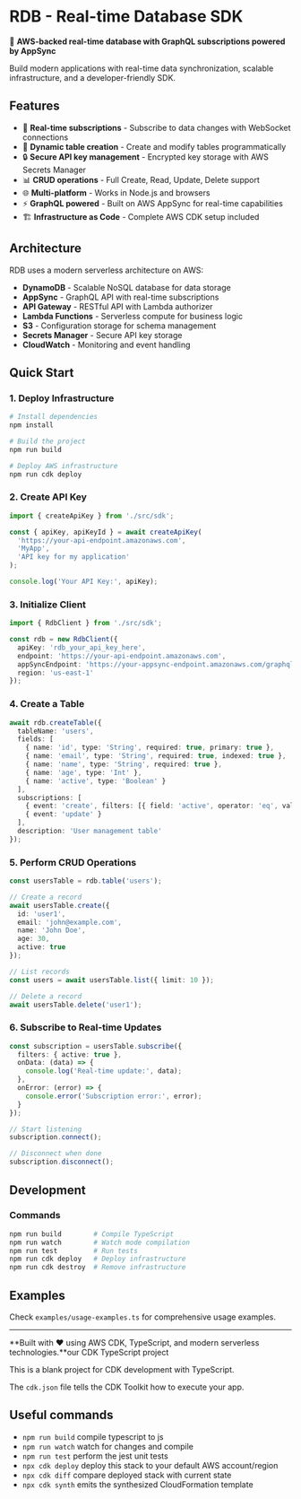 # RDB - Real-time Database SDK

🚀 **AWS-backed real-time database with GraphQL subscriptions powered by AppSync**

Build modern applications with real-time data synchronization, scalable infrastructure, and a developer-friendly SDK.

## Features

- 🚀 **Real-time subscriptions** - Subscribe to data changes with WebSocket connections
- 🔧 **Dynamic table creation** - Create and modify tables programmatically
- 🔒 **Secure API key management** - Encrypted key storage with AWS Secrets Manager
- 📊 **CRUD operations** - Full Create, Read, Update, Delete support
- 🌐 **Multi-platform** - Works in Node.js and browsers
- ⚡ **GraphQL powered** - Built on AWS AppSync for real-time capabilities
- 🏗️ **Infrastructure as Code** - Complete AWS CDK setup included

## Architecture

RDB uses a modern serverless architecture on AWS:

- **DynamoDB** - Scalable NoSQL database for data storage
- **AppSync** - GraphQL API with real-time subscriptions
- **API Gateway** - RESTful API with Lambda authorizer
- **Lambda Functions** - Serverless compute for business logic
- **S3** - Configuration storage for schema management
- **Secrets Manager** - Secure API key storage
- **CloudWatch** - Monitoring and event handling

## Quick Start

### 1. Deploy Infrastructure

```bash
# Install dependencies
npm install

# Build the project
npm run build

# Deploy AWS infrastructure
npm run cdk deploy
```

### 2. Create API Key

```typescript
import { createApiKey } from './src/sdk';

const { apiKey, apiKeyId } = await createApiKey(
  'https://your-api-endpoint.amazonaws.com',
  'MyApp',
  'API key for my application'
);

console.log('Your API Key:', apiKey);
```

### 3. Initialize Client

```typescript
import { RdbClient } from './src/sdk';

const rdb = new RdbClient({
  apiKey: 'rdb_your_api_key_here',
  endpoint: 'https://your-api-endpoint.amazonaws.com',
  appSyncEndpoint: 'https://your-appsync-endpoint.amazonaws.com/graphql',
  region: 'us-east-1'
});
```

### 4. Create a Table

```typescript
await rdb.createTable({
  tableName: 'users',
  fields: [
    { name: 'id', type: 'String', required: true, primary: true },
    { name: 'email', type: 'String', required: true, indexed: true },
    { name: 'name', type: 'String', required: true },
    { name: 'age', type: 'Int' },
    { name: 'active', type: 'Boolean' }
  ],
  subscriptions: [
    { event: 'create', filters: [{ field: 'active', operator: 'eq', value: true }] },
    { event: 'update' }
  ],
  description: 'User management table'
});
```

### 5. Perform CRUD Operations

```typescript
const usersTable = rdb.table('users');

// Create a record
await usersTable.create({
  id: 'user1',
  email: 'john@example.com',
  name: 'John Doe',
  age: 30,
  active: true
});

// List records
const users = await usersTable.list({ limit: 10 });

// Delete a record
await usersTable.delete('user1');
```

### 6. Subscribe to Real-time Updates

```typescript
const subscription = usersTable.subscribe({
  filters: { active: true },
  onData: (data) => {
    console.log('Real-time update:', data);
  },
  onError: (error) => {
    console.error('Subscription error:', error);
  }
});

// Start listening
subscription.connect();

// Disconnect when done
subscription.disconnect();
```

## Development

### Commands

```bash
npm run build        # Compile TypeScript
npm run watch        # Watch mode compilation
npm run test         # Run tests
npm run cdk deploy   # Deploy infrastructure
npm run cdk destroy  # Remove infrastructure
```

## Examples

Check `examples/usage-examples.ts` for comprehensive usage examples.

---

**Built with ❤️ using AWS CDK, TypeScript, and modern serverless technologies.**our CDK TypeScript project

This is a blank project for CDK development with TypeScript.

The `cdk.json` file tells the CDK Toolkit how to execute your app.

## Useful commands

* `npm run build`   compile typescript to js
* `npm run watch`   watch for changes and compile
* `npm run test`    perform the jest unit tests
* `npx cdk deploy`  deploy this stack to your default AWS account/region
* `npx cdk diff`    compare deployed stack with current state
* `npx cdk synth`   emits the synthesized CloudFormation template
